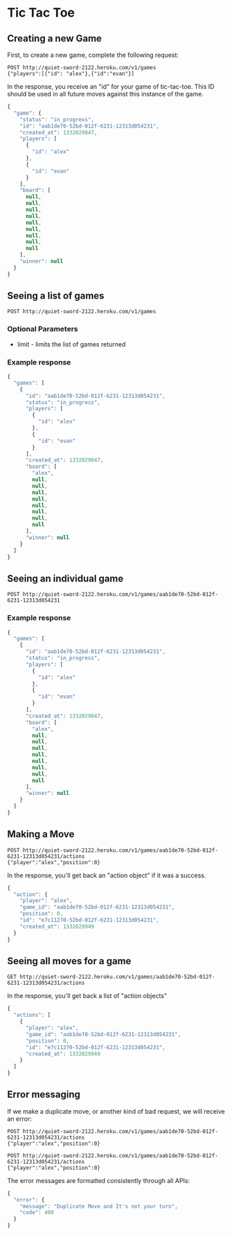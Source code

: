 # Tic Tac Toe

## Creating a new Game

First, to create a new game, complete the following request:

    POST http://quiet-sword-2122.heroku.com/v1/games
    {"players":[{"id": "alex"},{"id":"evan"}]

In the response, you receive an "id" for your game of tic-tac-toe. This ID should be used in all future moves against this instance of the game.

```javascript
{
  "game": {
    "status": "in_progress",
    "id": "aab1de70-52bd-012f-6231-12313d054231",
    "created_at": 1332029847,
    "players": [
      {
        "id": "alex"
      },
      {
        "id": "evan"
      }
    ],
    "board": [
      null,
      null,
      null,
      null,
      null,
      null,
      null,
      null,
      null
    ],
    "winner": null
  }
}
```

## Seeing a list of games

    POST http://quiet-sword-2122.heroku.com/v1/games

### Optional Parameters
* limit - limits the list of games returned

### Example response

```javascript
{
  "games": [
    {
      "id": "aab1de70-52bd-012f-6231-12313d054231",
      "status": "in_progress",
      "players": [
        {
          "id": "alex"
        },
        {
          "id": "evan"
        }
      ],
      "created_at": 1332029847,
      "board": [
        "alex",
        null,
        null,
        null,
        null,
        null,
        null,
        null,
        null
      ],
      "winner": null
    }
  ]
}
```

## Seeing an individual game 

    POST http://quiet-sword-2122.heroku.com/v1/games/aab1de70-52bd-012f-6231-12313d054231

### Example response

```javascript
{
  "games": [
    {
      "id": "aab1de70-52bd-012f-6231-12313d054231",
      "status": "in_progress",
      "players": [
        {
          "id": "alex"
        },
        {
          "id": "evan"
        }
      ],
      "created_at": 1332029847,
      "board": [
        "alex",
        null,
        null,
        null,
        null,
        null,
        null,
        null,
        null
      ],
      "winner": null
    }
  ]
}
```

## Making a Move
  
    POST http://quiet-sword-2122.heroku.com/v1/games/aab1de70-52bd-012f-6231-12313d054231/actions
    {"player":"alex","position":0}

In the response, you'll get back an "action object" if it was a success.

```javascript
{
  "action": {
    "player": "alex",
    "game_id": "aab1de70-52bd-012f-6231-12313d054231",
    "position": 0,
    "id": "e7c11270-52bd-012f-6231-12313d054231",
    "created_at": 1332029949
  }
}
```

## Seeing all moves for a game
  
    GET http://quiet-sword-2122.heroku.com/v1/games/aab1de70-52bd-012f-6231-12313d054231/actions

In the response, you'll get back a list of "action objects"

```javascript
{
  "actions": [
    {
      "player": "alex",
      "game_id": "aab1de70-52bd-012f-6231-12313d054231",
      "position": 0,
      "id": "e7c11270-52bd-012f-6231-12313d054231",
      "created_at": 1332029949
    }
  ]
}
```

## Error messaging

If we make a duplicate move, or another kind of bad request, we will receive an error:

    POST http://quiet-sword-2122.heroku.com/v1/games/aab1de70-52bd-012f-6231-12313d054231/actions
    {"player":"alex","position":0}

    POST http://quiet-sword-2122.heroku.com/v1/games/aab1de70-52bd-012f-6231-12313d054231/actions
    {"player":"alex","position":0}

The error messages are formatted consistently through all APIs:

```javascript
{
  "error": {
    "message": "Duplicate Move and It's not your turn",
    "code": 400
  }
}
```
